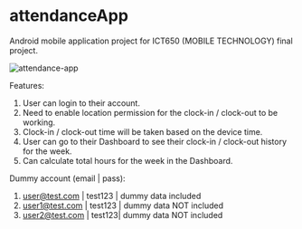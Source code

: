 # attendanceApp
 
Android mobile application project for ICT650 (MOBILE TECHNOLOGY) final project.
 
![attendance-app](https://user-images.githubusercontent.com/86246948/150635919-2c5781af-1f0f-482e-b73c-e8177ba7d9b2.png)
 
Features:
1. User can login to their account.
2. Need to enable location permission for the clock-in / clock-out to be working.
3. Clock-in / clock-out time will be taken based on the device time.
4. User can go to their Dashboard to see their clock-in / clock-out history for the week.
5. Can calculate total hours for the week in the Dashboard.

Dummy account (email | pass): 
1. user@test.com | test123 | dummy data included
2. user1@test.com | test123 | dummy data NOT included
3. user2@test.com | test123| dummy data NOT included

